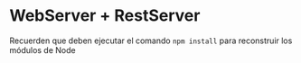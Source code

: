 # WebServer + RestServer

Recuerden que deben ejecutar el comando ```npm install``` para reconstruir los módulos de Node 